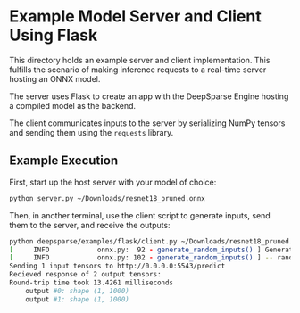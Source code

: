 # Example Model Server and Client Using Flask

This directory holds an example server and client implementation. This fulfills the scenario of making inference requests to a real-time server hosting an ONNX model.

The server uses Flask to create an app with the DeepSparse Engine hosting a compiled model as the backend.

The client communicates inputs to the server by serializing NumPy tensors and sending them using the `requests` library.

## Example Execution

First, start up the host server with your model of choice:

```bash
python server.py ~/Downloads/resnet18_pruned.onnx
```

Then, in another terminal, use the client script to generate inputs, send them to the server, and receive the outputs:

```bash
python deepsparse/examples/flask/client.py ~/Downloads/resnet18_pruned.onnx    
[     INFO            onnx.py:  92 - generate_random_inputs() ] Generating 1 random inputs
[     INFO            onnx.py: 102 - generate_random_inputs() ] -- random input #0 of shape = [1, 3, 224, 224]
Sending 1 input tensors to http://0.0.0.0:5543/predict
Recieved response of 2 output tensors:
Round-trip time took 13.4261 milliseconds
    output #0: shape (1, 1000)
    output #1: shape (1, 1000)
```
